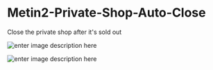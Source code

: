 # Metin2-Private-Shop-Auto-Close

Close the private shop after it's sold out

![enter image description here](https://i.gyazo.com/c517a1375e0a6974b55b8166621815d5.gif)

![enter image description here](http://i.epvpimg.com/4OT9cab.png)

